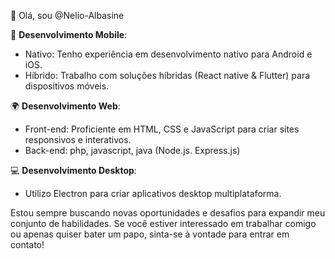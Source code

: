 👋 Olá, sou @Nelio-Albasine

📱 **Desenvolvimento Mobile**:
   - Nativo: Tenho experiência em desenvolvimento nativo para Android e iOS.
   - Híbrido: Trabalho com soluções híbridas (React native & Flutter) para dispositivos móveis.

🌍 **Desenvolvimento Web**:
   - Front-end: Proficiente em HTML, CSS e JavaScript para criar sites responsivos e interativos.
   - Back-end: php, javascript, java (Node.js. Express.js)

💻 **Desenvolvimento Desktop**:
   - Utilizo Electron para criar aplicativos desktop multiplataforma.

Estou sempre buscando novas oportunidades e desafios para expandir meu conjunto de habilidades. Se você estiver interessado em trabalhar comigo ou apenas quiser bater um papo, sinta-se à vontade para entrar em contato!
